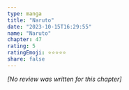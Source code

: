 ```yaml
---
type: manga
title: "Naruto"
date: "2023-10-15T16:29:55"
name: "Naruto"
chapter: 47
rating: 5
ratingEmoji: ⭐️⭐️⭐️⭐️⭐️
share: false
---
```


*[No review was written for this chapter]*
